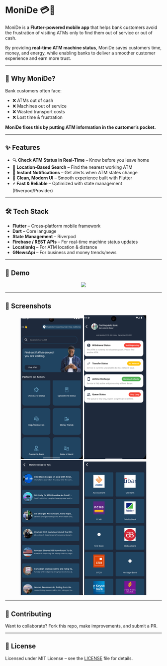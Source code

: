 # MoniDe 💳🏦

MoniDe is a **Flutter-powered mobile app** that helps bank customers avoid the frustration of visiting ATMs only to find them out of service or out of cash.  

By providing **real-time ATM machine status**, MoniDe saves customers time, money, and energy, while enabling banks to deliver a smoother customer experience and earn more trust.  

---

## 🚀 Why MoniDe?
Bank customers often face:
- ❌ ATMs out of cash  
- ❌ Machines out of service  
- ❌ Wasted transport costs  
- ❌ Lost time & frustration  

**MoniDe fixes this by putting ATM information in the customer’s pocket.**

---

## ✨ Features
- 🔍 **Check ATM Status in Real-Time** – Know before you leave home  
- 📍 **Location-Based Search** – Find the nearest working ATM  
- 🔔 **Instant Notifications** – Get alerts when ATM states change  
- 🎨 **Clean, Modern UI** – Smooth experience built with Flutter  
- ⚡ **Fast & Reliable** – Optimized with state management (Riverpod/Provider)  

---

## 🛠 Tech Stack
- **Flutter** – Cross-platform mobile framework  
- **Dart** – Core language  
- **State Management** – Riverpod  
- **Firebase / REST APIs** – For real-time machine status updates  
- **LocationIq** – For ATM location & distance   
- **GNewsApi** – For business and money trends/news  

---

## 📱 Demo
<p align="center">
  <img src="https://github.com/AyomidePeat/monide/raw/main/monide.gif" width="280" />
</p>

---

## 📸 Screenshots
<p align="center">
  <img src="https://github.com/AyomidePeat/monide/raw/main/screenshots/home.png" width="200" />
  <img src="https://github.com/AyomidePeat/monide/raw/main/screenshots/status.png" width="200" />
  <img src="https://github.com/AyomidePeat/monide/raw/main/screenshots/money_trends.png" width="200" />
  <img src="https://github.com/AyomidePeat/monide/raw/main/screenshots/contact_bank.png" width="200" />
</p>

---



## 🤝 Contributing
Want to collaborate? Fork this repo, make improvements, and submit a PR.  

---

## 📄 License
Licensed under MIT License – see the [LICENSE](LICENSE) file for details.  
